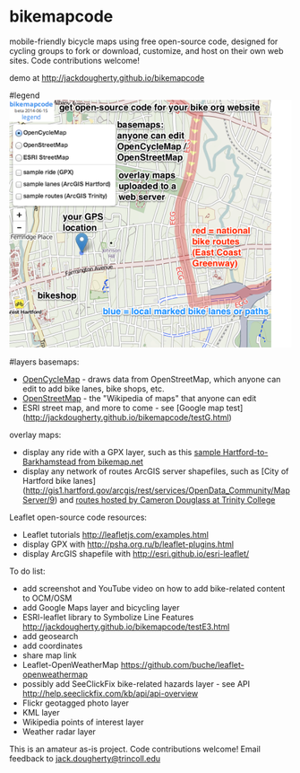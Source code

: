 bikemapcode
===========

mobile-friendly bicycle maps using free open-source code, designed for cycling groups to fork or download, customize, and host on their own web sites. Code contributions welcome!

demo at http://jackdougherty.github.io/bikemapcode

#legend
![legend](https://raw.githubusercontent.com/JackDougherty/bikemapcode/master/images/legend.png "legend")

#layers
basemaps:
- [OpenCycleMap](http://www.opencyclemap.org/) - draws data from OpenStreetMap, which anyone can edit to add bike lanes, bike shops, etc.
- [OpenStreetMap](http://www.openstreetmap.org/) - the "Wikipedia of maps" that anyone can edit
- ESRI street map, and more to come - see [Google map test] (http://jackdougherty.github.io/bikemapcode/testG.html)

overlay maps:
- display any ride with a GPX layer, such as this [sample Hartford-to-Barkhamstead from bikemap.net](http://www.bikemap.net/en/route/545627-hilly-loop-from-hartford-to-barkhamsted-reservoir)
- display any network of routes ArcGIS server shapefiles, such as [City of Hartford bike lanes] (http://gis1.hartford.gov/arcgis/rest/services/OpenData_Community/MapServer/9) and [routes hosted by Cameron Douglass at Trinity College](http://services1.arcgis.com/5rblLCKLgS4Td60j/ArcGIS/rest/services/04212014online/FeatureServer)

Leaflet open-source code resources:
- Leaflet tutorials http://leafletjs.com/examples.html
- display GPX with http://psha.org.ru/b/leaflet-plugins.html
- display ArcGIS shapefile with http://esri.github.io/esri-leaflet/

To do list:
- add screenshot and YouTube video on how to add bike-related content to OCM/OSM
- add Google Maps layer and bicycling layer
- ESRI-leaflet library to Symbolize Line Features http://jackdougherty.github.io/bikemapcode/testE3.html
- add geosearch
- add coordinates
- share map link
- Leaflet-OpenWeatherMap https://github.com/buche/leaflet-openweathermap
- possibly add SeeClickFix bike-related hazards layer - see API http://help.seeclickfix.com/kb/api/api-overview
- Flickr geotagged photo layer
- KML layer
- Wikipedia points of interest layer
- Weather radar layer

This is an amateur as-is project. Code contributions welcome! Email feedback to jack.dougherty@trincoll.edu
